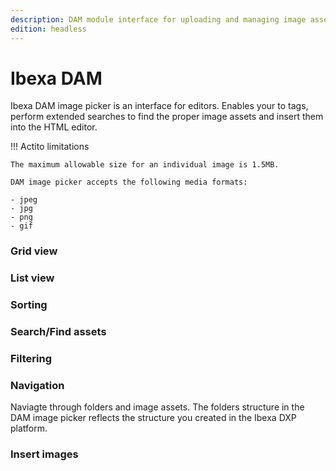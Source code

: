 ```yaml
---
description: DAM module interface for uploading and managing image assets.
edition: headless
---
```



# Ibexa DAM

Ibexa DAM image picker is an interface for editors.
Enables your to tags, perform extended searches to find the proper image assets and insert them into the HTML editor.


!!! Actito limitations

    The maximum allowable size for an individual image is 1.5MB.

    DAM image picker accepts the following media formats:

    - jpeg
    - jpg
    - png
    - gif

### Grid view

### List view

### Sorting

### Search/Find assets



### Filtering

### Navigation

Naviagte through folders and image assets.
The folders structure in the DAM image picker reflects the structure you created in the Ibexa DXP platform.



### Insert images
